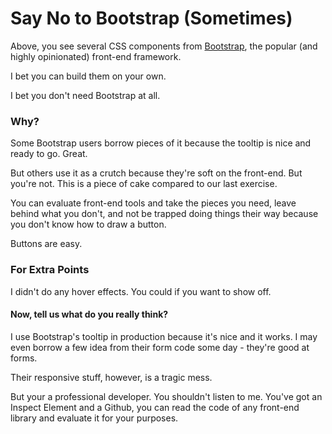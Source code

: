# Say No to Bootstrap (Sometimes)

Above, you see several CSS components from [Bootstrap](http://getbootstrap.com/), the popular (and highly opinionated)
front-end framework.

I bet you can build them on your own.

I bet you don't need Bootstrap at all.

### Why?

Some Bootstrap users borrow pieces of it because the tooltip is nice and ready to go. Great.

But others use it as a crutch because they're soft on the front-end. But you're not.
This is a piece of cake compared to our last exercise.

You can evaluate front-end tools and take the pieces you need,
leave behind what you don't, and not be trapped doing things their way because
you don't know how to draw a button.

Buttons are easy.

### For Extra Points

I didn't do any hover effects. You could if you want to show off.

#### Now, tell us what do you really think?

I use Bootstrap's tooltip in production because it's nice and it works. I may even borrow 
a few idea from their form code some day - they're good at forms.

Their responsive stuff, however, is a tragic mess.

But your a professional developer. You shouldn't listen to me. You've got an Inspect Element
and a Github, you can read the code of any front-end library and evaluate it for your purposes.